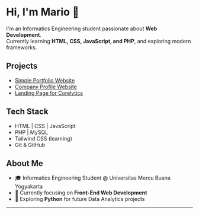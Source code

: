 # Hi, I'm Mario 👋

I'm an Informatics Engineering student passionate about **Web Development**.  
Currently learning **HTML, CSS, JavaScript, and PHP**, and exploring modern frameworks.

## Projects
- [Simple Portfolio Website](https://github.com/username/simple-portfolio)  
- [Company Profile Website](https://github.com/username/company-profile)  
- [Landing Page for Corelytics](https://github.com/username/corelytics-landing)

## Tech Stack
- HTML | CSS | JavaScript
- PHP | MySQL
- Tailwind CSS (learning)
- Git & GitHub

## About Me
- 🎓 Informatics Engineering Student @ Universitas Mercu Buana Yogyakarta  
- 🌱 Currently focusing on **Front-End Web Development**  
- 🚀 Exploring **Python** for future Data Analytics projects  

---
